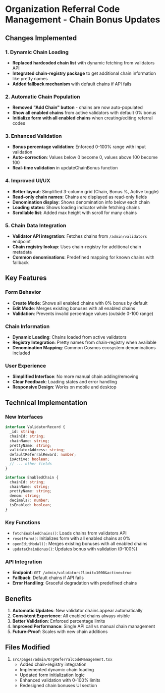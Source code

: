 # Organization Referral Code Management - Chain Bonus Updates

## Changes Implemented

### 1. Dynamic Chain Loading
- **Replaced hardcoded chain list** with dynamic fetching from validators API
- **Integrated chain-registry package** to get additional chain information like pretty names
- **Added fallback mechanism** with default chains if API fails

### 2. Automatic Chain Population
- **Removed "Add Chain" button** - chains are now auto-populated
- **Show all enabled chains** from active validators with default 0% bonus
- **Initialize form with all enabled chains** when creating/editing referral codes

### 3. Enhanced Validation
- **Bonus percentage validation**: Enforced 0-100% range with input validation
- **Auto-correction**: Values below 0 become 0, values above 100 become 100
- **Real-time validation** in updateChainBonus function

### 4. Improved UI/UX
- **Better layout**: Simplified 3-column grid (Chain, Bonus %, Active toggle)
- **Read-only chain names**: Chains are displayed as read-only fields
- **Denomination display**: Shows denomination info below each chain
- **Loading states**: Shows loading indicator while fetching chains
- **Scrollable list**: Added max height with scroll for many chains

### 5. Chain Data Integration
- **Validator API integration**: Fetches chains from `/admin/validators` endpoint
- **Chain registry lookup**: Uses chain-registry for additional chain metadata
- **Common denominations**: Predefined mapping for known chains with fallback

## Key Features

### Form Behavior
- **Create Mode**: Shows all enabled chains with 0% bonus by default
- **Edit Mode**: Merges existing bonuses with all enabled chains
- **Validation**: Prevents invalid percentage values (outside 0-100 range)

### Chain Information
- **Dynamic Loading**: Chains loaded from active validators
- **Registry Integration**: Pretty names from chain-registry when available
- **Denomination Mapping**: Common Cosmos ecosystem denominations included

### User Experience
- **Simplified Interface**: No more manual chain adding/removing
- **Clear Feedback**: Loading states and error handling
- **Responsive Design**: Works on mobile and desktop

## Technical Implementation

### New Interfaces
```typescript
interface ValidatorRecord {
  _id: string;
  chainId: string;
  chainName: string;
  prettyName: string;
  validatorAddress: string;
  defaultReferralReward: number;
  isActive: boolean;
  // ... other fields
}

interface EnabledChain {
  chainId: string;
  chainName: string;
  prettyName: string;
  denom: string;
  decimals?: number;
  isEnabled: boolean;
}
```

### Key Functions
- `fetchEnabledChains()`: Loads chains from validators API
- `resetForm()`: Initializes form with all enabled chains at 0%
- `openEditModal()`: Merges existing bonuses with all enabled chains
- `updateChainBonus()`: Updates bonus with validation (0-100%)

### API Integration
- **Endpoint**: `GET /admin/validators?limit=1000&active=true`
- **Fallback**: Default chains if API fails
- **Error Handling**: Graceful degradation with predefined chains

## Benefits

1. **Automatic Updates**: New validator chains appear automatically
2. **Consistent Experience**: All enabled chains always visible
3. **Better Validation**: Enforced percentage limits
4. **Improved Performance**: Single API call vs manual chain management
5. **Future-Proof**: Scales with new chain additions

## Files Modified

1. `src/pages/admin/OrgReferralCodeManagement.tsx`
   - Added chain-registry integration
   - Implemented dynamic chain loading
   - Updated form initialization logic
   - Enhanced validation with 0-100% limits
   - Redesigned chain bonuses UI section
